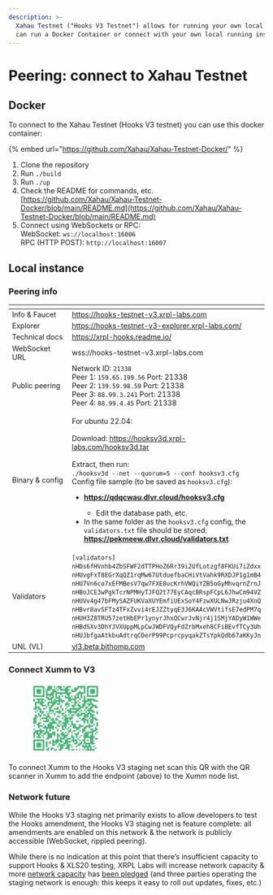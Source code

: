 ```yaml
---
description: >-
  Xahau Testnet ("Hooks V3 Testnet") allows for running your own local node. You
  can run a Docker Container or connect with your own local running instance.
---
```


# Peering: connect to Xahau Testnet

## Docker

To connect to the Xahau Testnet (Hooks V3 testnet) you can use this docker container:

{% embed url="https://github.com/Xahau/Xahau-Testnet-Docker/" %}

1. Clone the repository
2. Run `./build`
3. Run `./up`
4. Check the README for commands, etc.\
   [https://github.com/Xahau/Xahau-Testnet-Docker/blob/main/README.md](https://github.com/Xahau/Xahau-Testnet-Docker/blob/main/README.md)
5. Connect using WebSockets or RPC:\
   WebSocket: `ws://localhost:16006`\
   RPC (HTTP POST): `http://localhost:16007`

## Local instance

### Peering info

<table data-header-hidden><thead><tr><th width="181"></th><th></th></tr></thead><tbody><tr><td>Info &#x26; Faucet</td><td><a href="https://hooks-testnet-v3.xrpl-labs.com">https://hooks-testnet-v3.xrpl-labs.com</a></td></tr><tr><td>Explorer</td><td><a href="https://hooks-testnet-v3-explorer.xrpl-labs.com/">https://hooks-testnet-v3-explorer.xrpl-labs.com/</a></td></tr><tr><td>Technical docs</td><td><a href="https://xrpl-hooks.readme.io/">https://xrpl-hooks.readme.io/</a></td></tr><tr><td>WebSocket URL</td><td>wss://hooks-testnet-v3.xrpl-labs.com</td></tr><tr><td>Public peering</td><td>Network ID: <code>21338</code><br>Peer 1: <code>159.65.199.56</code> Port: 21338<br>Peer 2: <code>139.59.98.59</code> Port: 21338<br>Peer 3: <code>88.99.3.241</code> Port: 21338<br>Peer 4: <code>88.99.4.45</code> Port: 21338</td></tr><tr><td>Binary &#x26; config</td><td><p>For ubuntu 22.04:<br><br>Download: <a href="https://hooksv3d.xrpl-labs.com/hooksv3d.tar">https://hooksv3d.xrpl-labs.com/hooksv3d.tar</a> <br><br>Extract, then run: <br><code>./hooksv3d --net --quorum=5 --conf hooksv3.cfg</code> Config file sample (to be saved as <code>hooksv3.cfg</code>):</p><ul><li><p><a href="https://qdqcwau.dlvr.cloud/hooksv3.cfg"><strong>https://qdqcwau.dlvr.cloud/hooksv3.cfg</strong></a></p><ul><li>Edit the database path, etc.</li></ul></li><li>In the same folder as the <code>hooksv3.cfg</code> config, the <code>validators.txt</code> file should be stored:<br><a href="https://pekmeew.dlvr.cloud/validators.txt"><strong>https://pekmeew.dlvr.cloud/validators.txt</strong></a></li></ul></td></tr><tr><td>Validators</td><td><code>[validators] nHDs6fHVnhb4ZbSFWF2dTTPHoZ6Rr39i2UfLotzgf8FKUi7iZdxx nHUvgFxT8EGrXqQZ1rqMw67UtduefbaCHiVtVahk9RXDJP1g1mB4 nHU7Vn6co7xEFMBesV7qw7FXE8ucKrhVWQiYZB5oGyMhvqrnZrnJ nHBoJCE3wPgkTcrNPMHyTJFQ2t77EyCAqcBRspFCpL6JhwCm94VZ nHUVv4g47bFMySAZFUKVaXUYEmfiUExSoY4FzwXULNwJRzju4XnQ nHBvr8avSFTz4TFxZvvi4rEJZZtyqE3J6KAAcVWVtifsE7edPM7q nHUH3Z8TRU57zetHbEPr1ynyrJhxQCwrJvNjr4j1SMjYADyW1WWe nHBdSXv3DhYJVXUppMLpCwJWDFVQyFdZrbMxeh8CFiBEvfTCy3Uh nHUJbfgaAtkbuAdtrqCDerP99PcprcpyqakZTsYpkQdb67aKKyJn</code></td></tr><tr><td>UNL (VL)</td><td><a href="http://vl3.beta.bithomp.com/">vl3.beta.bithomp.com</a></td></tr></tbody></table>



### Connect Xumm to V3

<figure><img src="../.gitbook/assets/image.png" alt="" width="145"><figcaption></figcaption></figure>

To connect Xumm to the Hooks V3 staging net scan this QR with the QR scanner in Xumm to add the endpoint (above) to the Xumm node list.

### Network future

While the Hooks V3 staging net primarily exists to allow developers to test the Hooks amendment, the Hooks V3 staging net is feature complete: all amendments are enabled on this network & the network is publicly accessible (WebSocket, rippled peering).

While there is no indication at this point that there’s insufficient capacity to support Hooks & XLS20 testing, XRPL Labs will increase network capacity & more [network capacity](https://twitter.com/alloynetworks/status/1533867084928761857) has [been pledged](https://twitter.com/nbougalis/status/1533885609894465536) (and three parties operating the staging network is enough: this keeps it easy to roll out updates, fixes, etc.)
